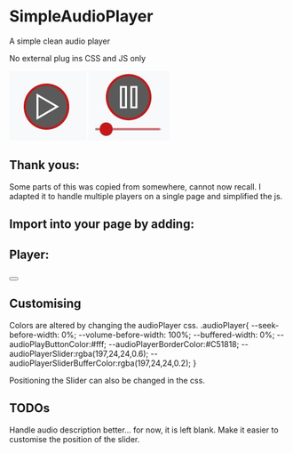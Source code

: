 # SimpleAudioPlayer
 A simple clean audio player

 No external plug ins
 CSS and JS only

![Player Stopped](docs/PlayerStopped.JPG)
![Player Playing](docs/PlayerPlaying.JPG)

## Thank yous:
Some parts of this was copied from somewhere, cannot now recall.
I adapted it to handle multiple players on a single page and simplified the js.


## Import into your page by adding:
<link rel="stylesheet" href="/css/audioPlayerCss.css">
<script type="module" src="/js/audioPlayerJS.js"></script>


## Player:
<div id="playerId_1" class="audioPlayer">
    <audio src="/docs/HighCloudRingOfMystery.mp3" preload="metadata" loop></audio>
    <p class="audioDescription"></p>
    <button class="audioButton" id="play-icon"></button>
    <span style="display: none" id="current-time" class="audioTime">0:00</span>
    <input style="display: none" class="audioRange" type="range" id="seek-slider" max="100" value="0">
    <span style="display: none" id="duration" class="audioTime">0:00</span>
    <output style="display: none" class="audioOutput" id="volume-output">100</output>
    <input hidden class="audioRange" type="range" id="volume-slider" max="100" value="100">
    <button hidden class="audioButton" id="mute-icon"></button>
    </div>      
</div>

## Customising
Colors are altered by changing the audioPlayer css.
.audioPlayer{ 
    --seek-before-width: 0%;
    --volume-before-width: 100%;
    --buffered-width: 0%;
    --audioPlayButtonColor:#fff;
    --audioPlayerBorderColor:#C51818;
    --audioPlayerSlider:rgba(197,24,24,0.6);
    --audioPlayerSliderBufferColor:rgba(197,24,24,0.2);
} 

Positioning the Slider can also be changed in the css.

## TODOs
Handle audio description better... for now, it is left blank.
Make it easier to customise the position of the slider.
